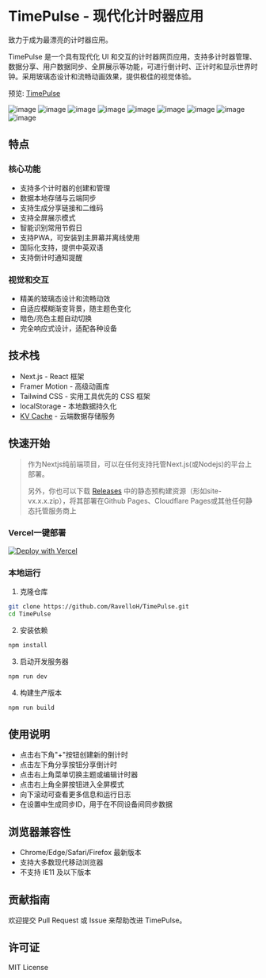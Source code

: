 # TimePulse - 现代化计时器应用

致力于成为最漂亮的计时器应用。

TimePulse 是一个具有现代化 UI 和交互的计时器网页应用，支持多计时器管理、数据分享、用户数据同步、全屏展示等功能，可进行倒计时、正计时和显示世界时钟。采用玻璃态设计和流畅动画效果，提供极佳的视觉体验。

预览: [TimePulse](https://timepulse.ravelloh.top/)

![image](https://raw.ravelloh.top/20250323/image.2obow0upmh.webp)
![image](https://raw.ravelloh.top/20250323/image.7zqlgqhqss.webp)
![image](https://raw.ravelloh.top/20250323/image.26ln7ftxqc.webp)
![image](https://raw.ravelloh.top/20250323/image.9nzydxa4pj.webp)
![image](https://raw.ravelloh.top/20250323/image.83a7egcmsx.webp)
![image](https://raw.ravelloh.top/20250323/image.9dd4kru4xb.webp)
![image](https://raw.ravelloh.top/20250323/image.51ebd8a4jh.webp)
![image](https://raw.ravelloh.top/20250323/image.6wqw5umcp8.webp)
![image](https://raw.ravelloh.top/20250323/image.6f0zcpvm6r.webp)

## 特点

### 核心功能
- 支持多个计时器的创建和管理
- 数据本地存储与云端同步
- 支持生成分享链接和二维码
- 支持全屏展示模式
- 智能识别常用节假日
- 支持PWA，可安装到主屏幕并离线使用
- 国际化支持，提供中英双语
- 支持倒计时通知提醒

### 视觉和交互
- 精美的玻璃态设计和流畅动效
- 自适应模糊渐变背景，随主题色变化
- 暗色/亮色主题自动切换
- 完全响应式设计，适配各种设备

## 技术栈

- Next.js - React 框架
- Framer Motion - 高级动画库
- Tailwind CSS - 实用工具优先的 CSS 框架
- localStorage - 本地数据持久化
- [KV Cache](https://github.com/RavelloH/kv-cache) - 云端数据存储服务

## 快速开始
> 作为Nextjs纯前端项目，可以在任何支持托管Next.js(或Nodejs)的平台上部署。
>
> 另外，你也可以下载 [Releases](https://github.com/RavelloH/TimePulse/releases) 中的静态预构建资源（形如site-vx.x.x.zip），将其部署在Github Pages、Cloudflare Pages或其他任何静态托管服务商上

### Vercel一键部署
[![Deploy with Vercel](https://vercel.com/button)](https://vercel.com/new/clone?repository-url=https%3A%2F%2Fgithub.com%2FRavelloH%2FTimePulse)

### 本地运行

1. 克隆仓库
```bash
git clone https://github.com/RavelloH/TimePulse.git
cd TimePulse
```

2. 安装依赖
```bash
npm install
```

3. 启动开发服务器
```bash
npm run dev
```

4. 构建生产版本
```bash
npm run build
```

## 使用说明

- 点击右下角"+"按钮创建新的倒计时
- 点击左下角分享按钮分享倒计时
- 点击右上角菜单切换主题或编辑计时器
- 点击右上角全屏按钮进入全屏模式
- 向下滚动可查看更多信息和运行日志
- 在设置中生成同步ID，用于在不同设备间同步数据

## 浏览器兼容性

- Chrome/Edge/Safari/Firefox 最新版本
- 支持大多数现代移动浏览器
- 不支持 IE11 及以下版本

## 贡献指南

欢迎提交 Pull Request 或 Issue 来帮助改进 TimePulse。

## 许可证

MIT License

